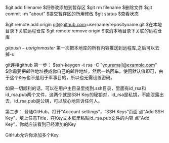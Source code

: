 $git add filename
$将修改添加到暂存区
$git rm filename
$删除文件
$git commit -m "about"
$提交暂存区的所用修改
$git status
$查看状态


$git remote add origin git@github.com:username/reposityname.git
$在本地目录下关联远程仓库
$git remote remove origin
$取消本地目录下关联的远程仓库


$git push -u origin master$
第一次把本地库的所有内容推送到远程库,之后可以去掉-u





git连接github
第一步：
$ssh-keygen -t rsa -C "youremail@example.com"
$你需要把邮件地址换成你自己的邮件地址，然后一路回车，使用默认值即可，由于这个Key也不是用于军事目的，所以也无需设置密码。

如果一切顺利的话，可以在用户主目录里找到.ssh目录，里面有id_rsa和id_rsa.pub两个文件，这两个就是SSH Key的秘钥对，id_rsa是私钥，不能泄露出去，id_rsa.pub是公钥，可以放心地告诉任何人。

第二步：
登陆GitHub，打开“Account settings”，“SSH Keys”页面
点“Add SSH Key”，填上任意Title，在Key文本框里粘贴id_rsa.pub文件的内容
点“Add Key”，你就应该看到已经添加的Key

GitHub允许你添加多个Key
